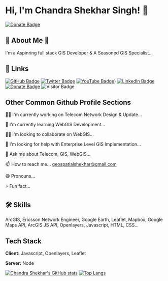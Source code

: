 

# Hi, I'm Chandra Shekhar Singh! 👋
[![Donate Badge](https://img.shields.io/badge/Donate-Buy%20me%20a%20coffee-yellowgreen.svg)](https://www.buymeacoffee.com/gismastermind)


## 🚀 About Me 🚀
I'm a Aspinring full stack GIS Developer & A Seasoned GIS Specialist...


## 🔗 Links
[![GitHub Badge](https://img.shields.io/github/followers/gismastermind?style=social)](https://github.com/gismastermind?tab=followers)
[![Twitter Badge](https://img.shields.io/twitter/follow/gismastermind?style=social)](https://twitter.com/dm_shekhars)
[![YouTube Badge](https://img.shields.io/badge/My-YouTube-red)]([https://www.youtube.com/channel/UCsUwhh1Ok7iOfyXYitJL6yg](https://www.youtube.com/channel/UCsUwhh1Ok7iOfyXYitJL6yg)))
[![LinkedIn Badge](https://img.shields.io/badge/My-LinkedIn-blue)](https://www.linkedin.com/in/chandrashekharsinghofficial/)
[![Donate Badge](https://img.shields.io/badge/Donate-Buy%20me%20a%20coffee-yellowgreen.svg)](https://www.buymeacoffee.com/gismastermind)
![Visitor Badge](https://visitor-badge.laobi.icu/badge?page_id=gismastermind.gismastermind)


## Other Common Github Profile Sections
👩‍💻 I'm currently working on Telecom Network Design & Update...

🧠 I'm currently learning WebGIS Development...

👯‍♀️ I'm looking to collaborate on WebGIS...

🤔 I'm looking for help with Enterprise Level GIS Implementation...

💬 Ask me about Telecom, GIS, WebGIS...

📫 How to reach me... geospatialshekhar@gmail.com

😄 Pronouns...

⚡️ Fun fact...


## 🛠 Skills
ArcGIS, Ericsson Network Engineer, Google Earth, Leaflet, Mapbox, Google Maps API, ArcGIS JS API, Openlayers, Javascript, HTML, CSS...


## Tech Stack

**Client:** Javascript, Openlayers, Leaflet

**Server:** Node

[![Chandra Shekhar's GitHub stats](https://github-readme-stats.vercel.app/api?username=gismastermind)](https://github.com/gismastermind/github-readme-stats)
[![Top Langs](https://github-readme-stats.vercel.app/api/top-langs/?username=gismastermind)](https://github.com/gismastermind/github-readme-stats)
